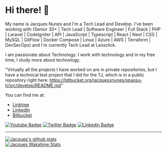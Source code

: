 # Hi there! 👋

My name is Jacques Nunes and I'm a Tech Lead and Develop. I've been working with (Senior 30+ | Tech Lead | Software Engineer | Full Stack | PHP | Laravel | CodeIgniter | API | JavaScript | Typescript | React | Next | CSS | MySQL | GitFlow | Docker Compose | Linux | Azure | AWS | Terraform | DevSecOps) and I'm currently Tech Lead at Lessclick.

I am passionate about Technology. I work with technology and in my free time, I study more about technology.

"Virtually all the projects I have worked on are in private repositories, but I have a technical test project that I did for the TJ, which is in a public repository right here: https://bitbucket.org/jacquesxnunes/spassu-tj/src/develop/README.md"

You can find me at:
- [Linktree](https://linktr.ee/jacquesxnunes)
- [LinkedIn](https://www.linkedin.com/in/jacquesxnunes/)
- [Bitbucket](https://bitbucket.org/jacquesxnunes)

[![Youtube Badge](https://img.shields.io/badge/-Youtube-FF0000?style=flat-square&labelColor=FF0000&logo=youtube&logoColor=white&link=https://youtube.com/c/jacquesxnunes)](https://youtube.com/c/jacquesxnunes)
[![Twitter Badge](https://img.shields.io/badge/-Twitter-1ca0f1?style=flat-square&labelColor=1ca0f1&logo=twitter&logoColor=white&link=https://twitter.com/jacquesxnunes)](https://twitter.com/jacquesxnunes)
[![Linkedin Badge](https://img.shields.io/badge/-LinkedIn-blue?style=flat-square&logo=Linkedin&logoColor=white&link=https://www.linkedin.com/in/jacqeusxnunes)](https://www.linkedin.com/in/jacquesxnunes)


____

[![Jacques's github stats](https://github-readme-stats-one-bice.vercel.app/api?username=jacquesxnunes&theme=dark&include_all_commits=true&show_icons=true&count_private=true&role=OWNER,ORGANIZATION_MEMBER,COLLABORATOR&include_orgs=true)](https://github.com/jacquesxnunes)
<br>
[![Jacques Wakatime Stats](https://github-readme-stats.vercel.app/api/wakatime?username=jacquesxnunes&langs_count=5&hide=json,properties,stylus&custom_title=Most%20Used%20Languages&theme=dark&range=all_time)](https://wakatime.com/@jacquesxnunes)


